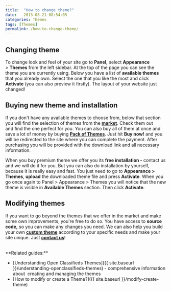 ```yaml
---
title:  "How to change theme?"
date:   2013-08-21 08:54:05
categories: Themes
tags: [Themes]
permalink: /how-to-change-theme/
---
```

## Changing theme

To change look and feel of your site go to **Panel,** select **Appearance** > **Themes** from the left sidebar. At the top of the page you can see the theme you are currently using. Below you have a list of **available themes** that you already own. Select the one that you like the most and click **Activate** (you can also preview it firstly). The layout of your website just changed!

## Buying new theme and installation

If you don't have any available themes to choose from, below that section you will find the selection of themes from the **[market](http://open-classifieds.com/market/)**. Check them out and find the one perfect for you. You can also buy all of them at once and save a lot of money by buying **[Pack of Themes](http://open-classifieds.com/market/pack-of-themes/)**. Just hit **Buy now!** and you will be redirected to the site where you can complete the payment. After purchasing you will be provided with the download link and all necessary information.

When you buy premium theme we offer you its **free installation -** contact us and we will do it for you. But you can also do installation by yourself, because it is really easy and fast. You just need to go to **Appearance > Themes**, **upload** the downloaded theme file and press **Activate**. When you go once again to Panel > Appearance > Themes you will notice that the new theme is visible in **Available Themes** section. Then click **Activate**.

## Modifying themes

If you want to go beyond the themes that we offer in the market and make some own improvements, you're free to do so. You have access to **source code,** so you can make any changes you need. We can also help you build your own **[custom theme](http://open-classifieds.com/customization/)** according to your specific needs and make your site unique. Just **[contact us](http://open-classifieds.com/contact/)**!

<br>
**Related guides:**

  * [Understanding Open Classifieds Themes]({{ site.baseurl }}/understanding-openclassifieds-themes) - comprehensive information about  creating and managing the themes
  * [How to modify or create a Theme?]({{ site.baseurl }}/modify-create-theme)
  